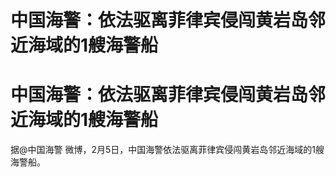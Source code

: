 # 中国海警：依法驱离菲律宾侵闯黄岩岛邻近海域的1艘海警船

# 中国海警：依法驱离菲律宾侵闯黄岩岛邻近海域的1艘海警船

据@中国海警 微博，2月5日，中国海警依法驱离菲律宾侵闯黄岩岛邻近海域的1艘海警船。

